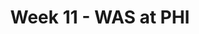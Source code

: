 ---
layout: game
title: Week 11 - WAS at PHI
season: 2024
game_id: 2024_11_WAS_PHI
away_team: WAS
home_team: PHI
---